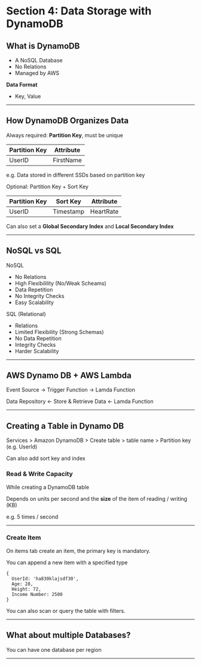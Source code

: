 # Section 4: Data Storage with DynamoDB

## What is DynamoDB

- A NoSQL Database
- No Relations
- Managed by AWS

**Data Format**
- Key, Value

---

## How DynamoDB Organizes Data

Always required: **Partition Key**, must be unique

| Partition Key | Attribute |
| -- | -- |
| UserID | FirstName|

e.g. Data stored in different SSDs based on partition key 

Optional: Partition Key + Sort Key

| Partition Key | Sort Key | Attribute
| -- | -- | -- |
| UserID | Timestamp | HeartRate |

Can also set a **Global Secondary Index** and **Local Secondary Index**

---

## NoSQL vs SQL

NoSQL
- No Relations
- High Flexibilility (No/Weak Scheams)
- Data Repetition
- No Integrity Checks
- Easy Scalability

SQL (Relational)
- Relations
- Limited Flexibility (Strong Schemas)
- No Data Repetition
- Integrity Checks
- Harder Scalability

---

## AWS Dynamo DB + AWS Lambda

Event Source -> Trigger Function -> Lamda Function

Data Repository <- Store & Retrieve Data <- Lamda Function

---

## Creating a Table in Dynamo DB

Services > Amazon DynamoDB > Create table > table name > Partition key (e.g. UserId)

Can also add sort key and index 


### Read & Write Capacity

While creating a DynamoDB table

Depends on units per second and the **size** of the item of reading / writing (KB)


e.g. 5 times / second

---

### Create Item

On items tab create an item, the primary key is mandatory.

You can append a new item with a specified type

```
{
  UserId: 'ha830klajsdf30',
  Age: 28,
  Height: 72,
  Income Number: 2500
}
```

You can also scan or query the table with filters.

---

## What about multiple Databases?

You can have one database per region

---
